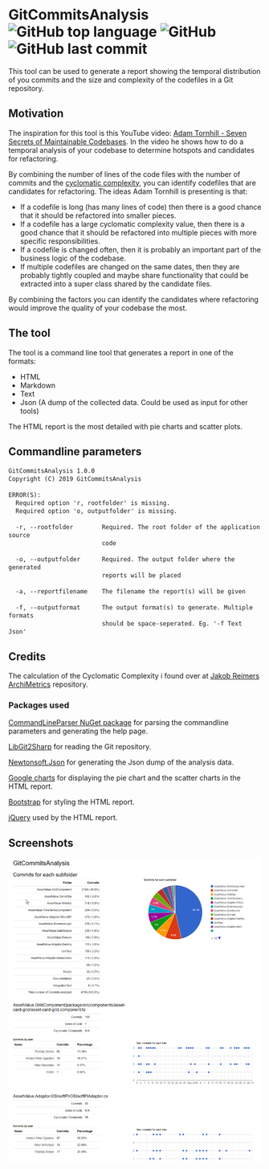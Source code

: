 # GitCommitsAnalysis ![GitHub top language](https://img.shields.io/github/languages/top/CoderAllan/GitCommitsAnalysis.svg) ![GitHub](https://img.shields.io/github/license/CoderAllan/GitCommitsAnalysis.svg) ![GitHub last commit](https://img.shields.io/github/last-commit/CoderAllan/GitCommitsAnalysis.svg)

This tool can be used to generate a report showing the temporal distribution of you commits and the size and complexity of the codefiles in a Git repository.

## Motivation

The inspiration for this tool is this YouTube video: [Adam Tornhill - Seven Secrets of Maintainable Codebases](https://www.youtube.com/watch?v=a74UkJxKWVM&t=881s).
In the video he shows how to do a temporal analysis of your codebase to determine hotspots and candidates for refactoring.

By combining the number of lines of the code files with the number of commits and the [cyclomatic complexity](https://en.wikipedia.org/wiki/Cyclomatic_complexity), you can identify codefiles that are candidates for refactoring.
The ideas Adam Tornhill is presenting is that:

* If a codefile is long (has many lines of code) then there is a good chance that it should be refactored into smaller pieces.
* If a codefile has a large cyclomatic complexity value, then there is a good chance that it should be refactored into multiple pieces with more specific responsibilities.
* If a codefile is changed often, then it is probably an important part of the business logic of the codebase.
* If multiple codefiles are changed on the same dates, then they are probably tightly coupled and maybe share functionality that could be extracted into a super class shared by the candidate files.

By combining the factors you can identify the candidates where refactoring would improve the quality of your codebase the most.

## The tool

The tool is a command line tool that generates a report in one of the formats:

* HTML
* Markdown
* Text
* Json (A dump of the collected data. Could be used as input for other tools)

The HTML report is the most detailed with pie charts and scatter plots.

## Commandline parameters

```text
GitCommitsAnalysis 1.0.0
Copyright (C) 2019 GitCommitsAnalysis

ERROR(S):
  Required option 'r, rootfolder' is missing.
  Required option 'o, outputfolder' is missing.

  -r, --rootfolder        Required. The root folder of the application source
                          code

  -o, --outputfolder      Required. The output folder where the generated
                          reports will be placed

  -a, --reportfilename    The filename the report(s) will be given

  -f, --outputformat      The output format(s) to generate. Multiple formats
                          should be space-seperated. Eg. '-f Text Json'
```

## Credits

The calculation of the Cyclomatic Complexity i found over at [Jakob Reimers ArchiMetrics](https://github.com/jjrdk/ArchiMetrics) repository.

### Packages used

[CommandLineParser NuGet package](https://www.nuget.org/packages/CommandLineParser/) for parsing the commandline parameters and generating the help page.

[LibGit2Sharp](https://www.nuget.org/packages/LibGit2Sharp/) for reading the Git repository.

[Newtonsoft.Json](https://www.nuget.org/packages/Newtonsoft.Json/) for generating the Json dump of the analysis data.

[Google charts](https://developers.google.com/chart) for displaying the pie chart and the scatter charts in the HTML report.

[Bootstrap](https://getbootstrap.com/docs/3.4/getting-started/) for styling the HTML report.

[jQuery](https://jquery.com/) used by the HTML report.

## Screenshots

![Html report](screenshots/HtmlReport.png)

